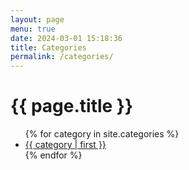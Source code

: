 ```yaml
---
layout: page
menu: true
date: 2024-03-01 15:18:36
title: Categories
permalink: /categories/
---
```

<h1>{{ page.title }}</h1>


<ul>
{% for category in site.categories %}
  <li><a href="/category/{{ category | first | slugify }}">{{ category | first }}</a></li>
{% endfor %}
</ul>
